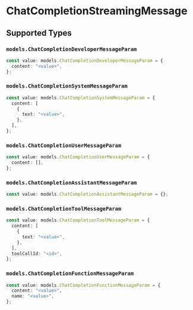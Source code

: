 # ChatCompletionStreamingMessage


## Supported Types

### `models.ChatCompletionDeveloperMessageParam`

```typescript
const value: models.ChatCompletionDeveloperMessageParam = {
  content: "<value>",
};
```

### `models.ChatCompletionSystemMessageParam`

```typescript
const value: models.ChatCompletionSystemMessageParam = {
  content: [
    {
      text: "<value>",
    },
  ],
};
```

### `models.ChatCompletionUserMessageParam`

```typescript
const value: models.ChatCompletionUserMessageParam = {
  content: [],
};
```

### `models.ChatCompletionAssistantMessageParam`

```typescript
const value: models.ChatCompletionAssistantMessageParam = {};
```

### `models.ChatCompletionToolMessageParam`

```typescript
const value: models.ChatCompletionToolMessageParam = {
  content: [
    {
      text: "<value>",
    },
  ],
  toolCallId: "<id>",
};
```

### `models.ChatCompletionFunctionMessageParam`

```typescript
const value: models.ChatCompletionFunctionMessageParam = {
  content: "<value>",
  name: "<value>",
};
```

